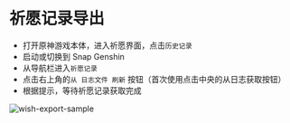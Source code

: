 # 祈愿记录导出 <Badge type="tip" text="支持 UIGF" vertical="top" />

- 打开原神游戏本体，进入祈愿界面，点击`历史记录`
- 启动或切换到 Snap Genshin
- 从导航栏进入`祈愿记录`
- 点击右上角的`从 日志文件 刷新` 按钮（首次使用点击中央的从日志获取按钮）
- 根据提示，等待祈愿记录获取完成

![wish-export-sample](https://img.snapgenshin.com/imgs/2022/02/29c67622371391b4.png)
